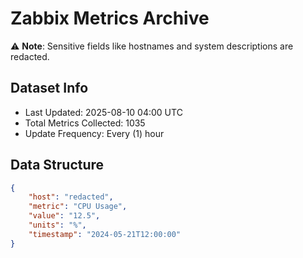 # Zabbix Metrics Archive

⚠️ **Note**: Sensitive fields like hostnames and system descriptions are redacted.

## Dataset Info
- Last Updated: 2025-08-10 04:00 UTC
- Total Metrics Collected: 1035
- Update Frequency: Every (1) hour

## Data Structure
```json
{
    "host": "redacted",
    "metric": "CPU Usage",
    "value": "12.5",
    "units": "%",
    "timestamp": "2024-05-21T12:00:00"
}
```
